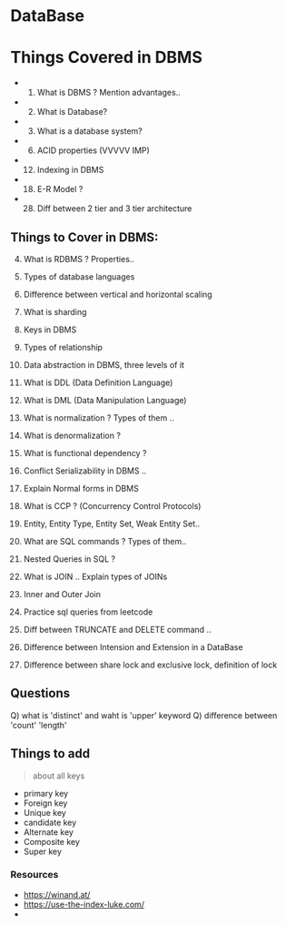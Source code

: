 # DataBase

# Things Covered in DBMS
- 1. What is DBMS ? Mention advantages.. 
- 2. What is Database? 
- 3. What is a database system? 
- 6. ACID properties (VVVVV IMP) 
- 12. Indexing in DBMS 
- 18. E-R Model ? 
- 28. Diff between 2 tier and 3 tier architecture 


## Things to Cover in DBMS: 



4. What is RDBMS ? Properties.. 
5. Types of database languages 

7. Difference between vertical and horizontal scaling 
8. What is sharding 
9. Keys in DBMS 
10. Types of relationship 
11. Data abstraction in DBMS, three levels of it 

13. What is DDL (Data Definition Language) 
14. What is DML (Data Manipulation Language)
15. What is normalization ? Types of them .. 
16. What is denormalization ? 
17. What is functional dependency ? 

19. Conflict Serializability in DBMS .. 
20. Explain Normal forms in DBMS 
21. What is CCP ? (Concurrency Control Protocols) 
22. Entity, Entity Type, Entity Set, Weak Entity Set.. 

23. What are SQL commands ? Types of them.. 
24. Nested Queries in SQL ? 
25. What is JOIN .. Explain types of JOINs 
26. Inner and Outer Join 
27. Practice sql queries from leetcode

29. Diff between TRUNCATE and DELETE command .. 
30. Difference between Intension and Extension in a DataBase
31. Difference between share lock and exclusive lock, definition of lock 






## Questions

Q) what is 'distinct' and waht is 'upper' keyword 
Q) difference between 'count' 'length'

## Things to add  
> about all keys 
* primary key 
* Foreign key
* Unique key
* candidate key
* Alternate key
* Composite key
* Super key






### Resources

* https://winand.at/
* https://use-the-index-luke.com/
* 